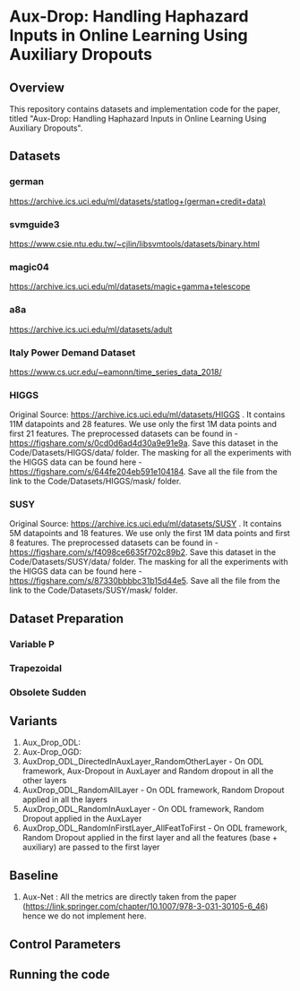 
# Aux-Drop: Handling Haphazard Inputs in Online Learning Using Auxiliary Dropouts

## Overview
This repository contains datasets and implementation code for the paper, titled "Aux-Drop: Handling Haphazard Inputs in Online Learning Using Auxiliary Dropouts".

## Datasets
### german
https://archive.ics.uci.edu/ml/datasets/statlog+(german+credit+data)

### svmguide3
https://www.csie.ntu.edu.tw/~cjlin/libsvmtools/datasets/binary.html

### magic04 
https://archive.ics.uci.edu/ml/datasets/magic+gamma+telescope

### a8a 
https://archive.ics.uci.edu/ml/datasets/adult

### Italy Power Demand Dataset 
https://www.cs.ucr.edu/~eamonn/time_series_data_2018/

### HIGGS 
Original Source: https://archive.ics.uci.edu/ml/datasets/HIGGS . It contains 11M datapoints and 28 features.
We use only the first 1M data points and first 21 features.
The preprocessed datasets can be found in - https://figshare.com/s/0cd0d6ad4d30a9e91e9a. Save this dataset in the Code/Datasets/HIGGS/data/ folder.
The masking for all the experiments with the HIGGS data can be found here - https://figshare.com/s/644fe204eb591e104184. Save all the file from the link to the Code/Datasets/HIGGS/mask/ folder.

### SUSY 
Original Source: https://archive.ics.uci.edu/ml/datasets/SUSY . It contains 5M datapoints and 18 features.
We use only the first 1M data points and first 8 features.
The preprocessed datasets can be found in - https://figshare.com/s/f4098ce6635f702c89b2. Save this dataset in the Code/Datasets/SUSY/data/ folder.
The masking for all the experiments with the HIGGS data can be found here - https://figshare.com/s/87330bbbbc31b15d44e5. Save all the file from the link to the Code/Datasets/SUSY/mask/ folder.

## Dataset Preparation
### Variable P
### Trapezoidal
### Obsolete Sudden

## Variants
1. Aux_Drop_ODL:
2. Aux-Drop_OGD:
3. AuxDrop_ODL_DirectedInAuxLayer_RandomOtherLayer -  On ODL framework, Aux-Dropout in AuxLayer and Random dropout in all the other layers
4. AuxDrop_ODL_RandomAllLayer - On ODL framework, Random Dropout applied in all the layers
5. AuxDrop_ODL_RandomInAuxLayer - On ODL framework, Random Dropout applied in the AuxLayer
6. AuxDrop_ODL_RandomInFirstLayer_AllFeatToFirst - On ODL framework, Random Dropout applied in the first layer and all the features (base + auxiliary) are passed to the first layer

## Baseline
1. Aux-Net : All the metrics are directly taken from the paper (https://link.springer.com/chapter/10.1007/978-3-031-30105-6_46) hence we do not implement here.

## Control Parameters

## Running the code
